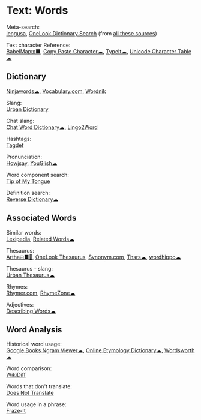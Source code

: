 # Text: Words

Meta-search:  
[lengusa](https://lengusa.com/),
[OneLook Dictionary Search](https://onelook.com/) (from [all these sources](https://onelook.com/?d=all_))

Text character Reference:  
[BabelMap⊞■](http://www.babelstone.co.uk/Software/BabelMap.html),
[Copy Paste Character☁](https://www.copypastecharacter.com/),
[TypeIt☁](https://www.typeit.org/),
[Unicode Character Table☁](https://unicode-table.com)

## Dictionary

[Ninjawords☁](https://ninjawords.com/),
[Vocabulary.com](https://www.vocabulary.com/),
[Wordnik](https://www.wordnik.com/)

Slang:  
[Urban Dictionary](https://www.urbandictionary.com/)

Chat slang:  
[Chat Word Dictionary☁](https://chatworddictionary.com/),
[Lingo2Word](https://www.lingo2word.com/)

Hashtags:  
[Tagdef](https://tagdef.com/en/)

Pronunciation:  
[Howjsay](https://howjsay.com/),
[YouGlish☁](https://youglish.com/)

Word component search:  
[Tip of My Tongue](https://chir.ag/projects/tip-of-my-tongue/)

Definition search:  
[Reverse Dictionary☁](https://reversedictionary.org/)

## Associated Words

Similar words:  
[Lexipedia](https://www.lexipedia.com/),
[Related Words☁](https://relatedwords.org/)

Thesaurus:  
[Artha⊞■🐧](http://artha.sourceforge.net/),
[OneLook Thesaurus](https://onelook.com/reverse-dictionary.shtml),
[Synonym.com](https://www.synonym.com/),
[Thsrs☁](https://www.ironicsans.com/thsrs/),
[wordhippo☁](https://www.wordhippo.com/)

Thesaurus - slang:  
[Urban Thesaurus☁](https://urbanthesaurus.org/)

Rhymes:  
[Rhymer.com](https://rhymer.com/),
[RhymeZone☁](https://www.rhymezone.com/)

Adjectives:  
[Describing Words☁](https://describingwords.io/)

## Word Analysis

Historical word usage:  
[Google Books Ngram Viewer☁](https://books.google.com/ngrams),
[Online Etymology Dictionary☁](https://www.etymonline.com/),
[Wordsworth☁](http://www.wordsworth.us/)

Word comparison:  
[WikiDiff](https://wikidiff.com/)

Words that don't translate:  
[Does Not Translate](https://doesnottranslate.com/)

Word usage in a phrase:  
[Fraze-It](https://fraze.it/)
